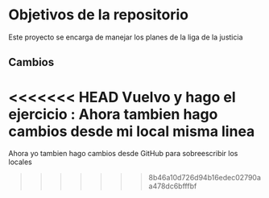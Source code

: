 # Objetivos de la repositorio

Este proyecto se encarga de manejar los planes de la liga de la justicia

## Cambios
<<<<<<< HEAD
Vuelvo y hago el ejercicio : Ahora tambien hago cambios desde mi local misma linea
=======
Ahora yo tambien hago cambios desde GitHub para sobreescribir los locales
>>>>>>> 8b46a10d726d94b16edec02790aa478dc6bfffbf
